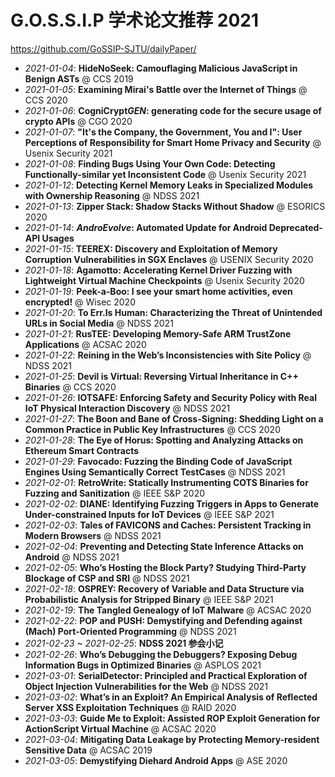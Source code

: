 G.O.S.S.I.P 学术论文推荐 2021
===

https://github.com/GoSSIP-SJTU/dailyPaper/

- *2021-01-04*: **HideNoSeek: Camouflaging Malicious JavaScript in Benign ASTs** @ CCS 2019
- *2021-01-05*: **Examining Mirai's Battle over the Internet of Things** @ CCS 2020
- *2021-01-06*: **CogniCrypt*GEN*: generating code for the secure usage of crypto APIs** @ CGO 2020
- *2021-01-07*: **"It's the Company, the Government, You and I": User Perceptions of Responsibility for Smart Home Privacy and Security** @ Usenix Security 2021
- *2021-01-08*: **Finding Bugs Using Your Own Code: Detecting Functionally-similar yet Inconsistent Code** @ Usenix Security 2021
- *2021-01-12*: **Detecting Kernel Memory Leaks in Specialized Modules with Ownership Reasoning** @ NDSS 2021
- *2021-01-13*: **Zipper Stack: Shadow Stacks Without Shadow** @ ESORICS 2020
- *2021-01-14*: ***AndroEvolve*: Automated Update for Android Deprecated-API Usages**
- *2021-01-15*: **TEEREX: Discovery and Exploitation of Memory Corruption Vulnerabilities in SGX Enclaves** @ USENIX Security 2020 
- *2021-01-18*: **Agamotto: Accelerating Kernel Driver Fuzzing with Lightweight Virtual Machine Checkpoints** @ Usenix Security 2020
- *2021-01-19*: **Peek-a-Boo: I see your smart home activities, even encrypted!** @ Wisec 2020
- *2021-01-20*: **To Err.Is Human: Characterizing the Threat of Unintended URLs in Social Media** @ NDSS 2021
- *2021-01-21*: **RusTEE: Developing Memory-Safe ARM TrustZone Applications** @ ACSAC 2020
- *2021-01-22*: **Reining in the Web’s Inconsistencies with Site Policy** @ NDSS 2021
- *2021-01-25*: **Devil is Virtual: Reversing Virtual Inheritance in C++ Binaries** @ CCS 2020
- *2021-01-26*: **IOTSAFE: Enforcing Safety and Security Policy with Real IoT Physical Interaction Discovery** @ NDSS 2021
- *2021-01-27*: **The Boon and Bane of Cross-Signing: Shedding Light on a Common Practice in Public Key Infrastructures** @ CCS 2020
- *2021-01-28*: **The Eye of Horus: Spotting and Analyzing Attacks on Ethereum Smart Contracts** 
- *2021-01-29*: **Favocado: Fuzzing the Binding Code of JavaScript Engines Using Semantically Correct TestCases** @ NDSS 2021
- *2021-02-01*: **RetroWrite: Statically Instrumenting COTS Binaries for Fuzzing and Sanitization** @ IEEE S&P 2020 
- *2021-02-02*: **DIANE: Identifying Fuzzing Triggers in Apps to Generate Under-constrained Inputs for IoT Devices** @ IEEE S&P 2021
- *2021-02-03*: **Tales of FAVICONS and Caches: Persistent Tracking in Modern Browsers** @ NDSS 2021
- *2021-02-04*: **Preventing and Detecting State Inference Attacks on Android** @ NDSS 2021
- *2021-02-05*: **Who’s Hosting the Block Party? Studying Third-Party Blockage of CSP and SRI** @ NDSS 2021
- *2021-02-18*: **OSPREY: Recovery of Variable and Data Structure via Probabilistic Analysis for Stripped Binary** @ IEEE S&P 2021
- *2021-02-19*: **The Tangled Genealogy of IoT Malware** @ ACSAC 2020
- *2021-02-22*: **POP and PUSH: Demystifying and Defending against (Mach) Port-Oriented Programming** @ NDSS 2021 
- *2021-02-23 ~ 2021-02-25*: **NDSS 2021 参会小记**
- *2021-02-26*: **Who’s Debugging the Debuggers? Exposing Debug Information Bugs in Optimized Binaries** @ ASPLOS 2021
- *2021-03-01*: **SerialDetector: Principled and Practical Exploration of Object Injection Vulnerabilities for the Web** @ NDSS 2021
- *2021-03-02*: **What’s in an Exploit? An Empirical Analysis of Reflected Server XSS Exploitation Techniques** @ RAID 2020
- *2021-03-03*: **Guide Me to Exploit: Assisted ROP Exploit Generation for ActionScript Virtual Machine** @ ACSAC 2020
- *2021-03-04*: **Mitigating Data Leakage by Protecting Memory-resident Sensitive Data** @ ACSAC 2019
- *2021-03-05*: **Demystifying Diehard Android Apps** @ ASE 2020



